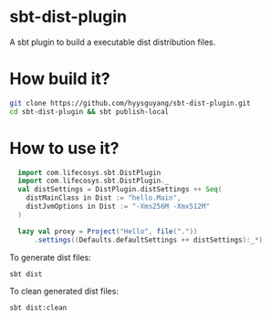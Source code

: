sbt-dist-plugin
===============

A sbt plugin to build a executable dist distribution files.


How build it?
==============

```bash
git clone https://github.com/hyysguyang/sbt-dist-plugin.git
cd sbt-dist-plugin && sbt publish-local
```

How to use it?
==============

```scala
  import com.lifecosys.sbt.DistPlugin
  import com.lifecosys.sbt.DistPlugin._
  val distSettings = DistPlugin.distSettings ++ Seq(
    distMainClass in Dist := "hello.Main",
    distJvmOptions in Dist := "-Xms256M -Xmx512M"
  )

  lazy val proxy = Project("Hello", file("."))
      .settings((Defaults.defaultSettings ++ distSettings):_*)

```

To generate dist files:

```bash
sbt dist
```

To clean generated dist files:

```bash
sbt dist:clean
```
